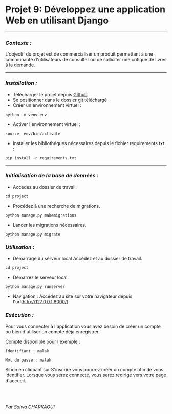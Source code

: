 

# Projet 9: Développez une application Web en utilisant Django
***

### ***Contexte :***
L'objectif du projet est de commercialiser un produit permettant à une communauté d'utilisateurs de
consulter ou de solliciter une critique de livres à la demande.
***
### ***Installation :***

 - Télécharger le projet depuis [Github](https://github.com/CharkaouiSalwa/Projet_9_Django.git)
 - Se positionner dans le dossier git téléchargé
 - Créer un environnement virtuel :
```
python -m venv env
```
 - Activer l'environnement virtuel : 
```
source  env/bin/activate
```
 - Installer les bibliothéques nécessaires depuis le fichier requirements.txt :
``` shell
pip install -r requirements.txt
```
***
### ***Initialisation de la base de données :***
- Accédez au dossier de travail.
```
cd project
```
- Procédez à une recherche de migrations.
```
python manage.py makemigrations
```
- Lancer les migrations nécessaires.
```
python manage.py migrate
```
### ***Utilisation :***
- Démarrage du serveur local Accédez et au dossier de travail.
```
cd project
```
- Démarrez le serveur local.
```
python manage.py runserver
```
- Navigation :
Accédez au site sur votre navigateur depuis l'url(http://127.0.0.1:8000/)
### ***Exécution :*** 
Pour vous connecter à l'application vous avez besoin de créer un compte ou bien d'utiliser un compte déjà enregistrer.

Compte disponible pour l'exemple : 
```
Identifiant : malak

Mot de passe : malak
```
Sinon en cliquant sur S'inscrire vous pourrez créer un compte afin de vous identifier. Lorsque vous serez connecté, vous serez redirigé vers votre page d'accueil.

<br/><br/><br/>
*Par Salwa CHARKAOUI* 




